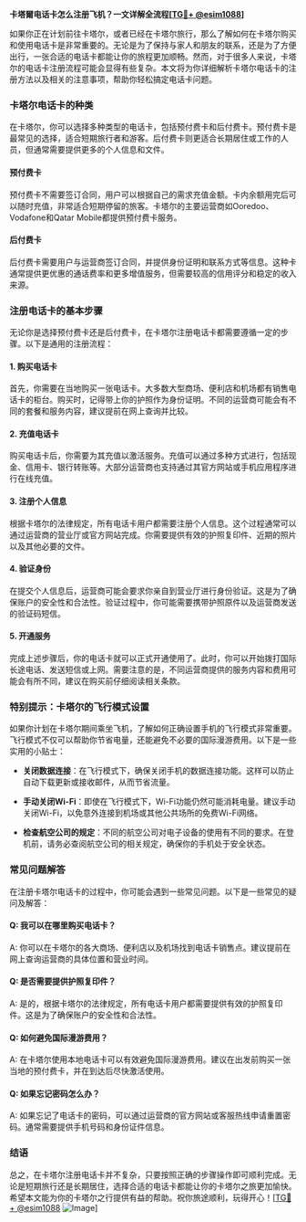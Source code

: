 **卡塔爾电话卡怎么注册飞机？一文详解全流程[[TG💪+ @esim1088](https://t.me/s/esim1088)]**

如果你正在计划前往卡塔尔，或者已经在卡塔尔旅行，那么了解如何在卡塔尔购买和使用电话卡是非常重要的。无论是为了保持与家人和朋友的联系，还是为了方便出行，一张合适的电话卡都能让你的旅程更加顺畅。然而，对于很多人来说，卡塔尔的电话卡注册流程可能会显得有些复杂。本文将为你详细解析卡塔尔电话卡的注册方法以及相关的注意事项，帮助你轻松搞定电话卡问题。

### 卡塔尔电话卡的种类

在卡塔尔，你可以选择多种类型的电话卡，包括预付费卡和后付费卡。预付费卡是最常见的选择，适合短期旅行者和游客。后付费卡则更适合长期居住或工作的人员，但通常需要提供更多的个人信息和文件。

#### 预付费卡

预付费卡不需要签订合同，用户可以根据自己的需求充值金额。卡内余额用完后可以随时充值，非常适合短期停留的旅客。卡塔尔的主要运营商如Ooredoo、Vodafone和Qatar Mobile都提供预付费卡服务。

#### 后付费卡

后付费卡需要用户与运营商签订合同，并提供身份证明和联系方式等信息。这种卡通常提供更优惠的通话费率和更多增值服务，但需要较高的信用评分和稳定的收入来源。

### 注册电话卡的基本步骤

无论你是选择预付费卡还是后付费卡，在卡塔尔注册电话卡都需要遵循一定的步骤。以下是通用的注册流程：

#### 1. 购买电话卡

首先，你需要在当地购买一张电话卡。大多数大型商场、便利店和机场都有销售电话卡的柜台。购买时，记得带上你的护照作为身份证明。不同的运营商可能会有不同的套餐和服务内容，建议提前在网上查询并比较。

#### 2. 充值电话卡

购买电话卡后，你需要为其充值以激活服务。充值可以通过多种方式进行，包括现金、信用卡、银行转账等。大部分运营商也支持通过其官方网站或手机应用程序进行在线充值。

#### 3. 注册个人信息

根据卡塔尔的法律规定，所有电话卡用户都需要注册个人信息。这个过程通常可以通过运营商的营业厅或官方网站完成。你需要提供有效的护照复印件、近期的照片以及其他必要的文件。

#### 4. 验证身份

在提交个人信息后，运营商可能会要求你亲自到营业厅进行身份验证。这是为了确保账户的安全性和合法性。验证过程中，你可能需要携带护照原件以及运营商发送的验证码短信。

#### 5. 开通服务

完成上述步骤后，你的电话卡就可以正式开通使用了。此时，你可以开始拨打国际长途电话、发送短信或上网。需要注意的是，不同运营商提供的服务内容和费用可能会有所不同，建议在购买前仔细阅读相关条款。

### 特别提示：卡塔尔的飞行模式设置

如果你计划在卡塔尔期间乘坐飞机，了解如何正确设置手机的飞行模式非常重要。飞行模式不仅可以帮助你节省电量，还能避免不必要的国际漫游费用。以下是一些实用的小贴士：

- **关闭数据连接**：在飞行模式下，确保关闭手机的数据连接功能。这样可以防止自动下载更新或接收邮件，从而节省流量。
  
- **手动关闭Wi-Fi**：即使在飞行模式下，Wi-Fi功能仍然可能消耗电量。建议手动关闭Wi-Fi，以免意外连接到机场或其他公共场所的免费Wi-Fi网络。

- **检查航空公司的规定**：不同的航空公司对电子设备的使用有不同的要求。在登机前，请务必查阅航空公司的相关规定，确保你的手机处于安全状态。

### 常见问题解答

在注册卡塔尔电话卡的过程中，你可能会遇到一些常见问题。以下是一些常见的疑问及解答：

#### Q: 我可以在哪里购买电话卡？

A: 你可以在卡塔尔的各大商场、便利店以及机场找到电话卡销售点。建议提前在网上查询运营商的具体位置和营业时间。

#### Q: 是否需要提供护照复印件？

A: 是的，根据卡塔尔的法律规定，所有电话卡用户都需要提供有效的护照复印件。这是为了确保账户的安全性和合法性。

#### Q: 如何避免国际漫游费用？

A: 在卡塔尔使用本地电话卡可以有效避免国际漫游费用。建议在出发前购买一张当地的预付费卡，并在到达后尽快激活使用。

#### Q: 如果忘记密码怎么办？

A: 如果忘记了电话卡的密码，可以通过运营商的官方网站或客服热线申请重置密码。通常需要提供手机号码和身份证件信息。

### 结语

总之，在卡塔尔注册电话卡并不复杂，只要按照正确的步骤操作即可顺利完成。无论是短期旅行还是长期居住，选择合适的电话卡都能让你的卡塔尔之旅更加愉快。希望本文能为你的卡塔尔之行提供有益的帮助。祝你旅途顺利，玩得开心！[[TG💪+ @esim1088](https://t.me/s/esim1088) ![Image](https://i.postimg.cc/4NQfJmqS/Snipaste-2025-05-13-00-14-12.png)]